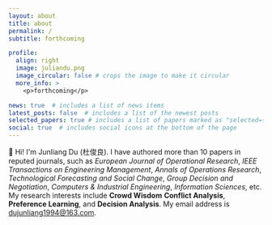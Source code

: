```yaml
---
layout: about
title: about
permalink: /
subtitle: forthcoming

profile:
  align: right
  image: juliandu.png
  image_circular: false # crops the image to make it circular
  more_info: >
    <p>forthcoming</p>

news: true  # includes a list of news items
latest_posts: false  # includes a list of the newest posts
selected_papers: true # includes a list of papers marked as "selected={true}"
social: true  # includes social icons at the bottom of the page
---
```


👋 Hi! I'm Junliang Du (杜俊良). I have authored more than 10 papers in reputed journals, such as _European Journal of Operational Research_, _IEEE Transactions on Engineering Management_, _Annals of Operations Research_, _Technological Forecasting and Social Change_, _Group Decision and Negotiation_, _Computers & Industrial Engineering_, _Information Sciences_, etc. My research interests include **Crowd Wisdom** **Conflict Analysis**, **Preference Learning**, and **Decision Analysis**. My email address is dujunliang1994@163.com.